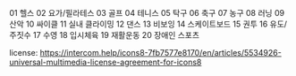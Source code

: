 01 헬스
02 요가/필라테스
03 골프
04 테니스
05 탁구
06 축구
07 농구
08 러닝
09 산악
10 싸이클
11 실내 클라이밍
12 댄스
13 비보잉
14 스케이트보드
15 권투
16 유도/주짓수
17 수영
18 입시체육
19 재활운동
20 장애인 스포츠

license: https://intercom.help/icons8-7fb7577e8170/en/articles/5534926-universal-multimedia-license-agreement-for-icons8

